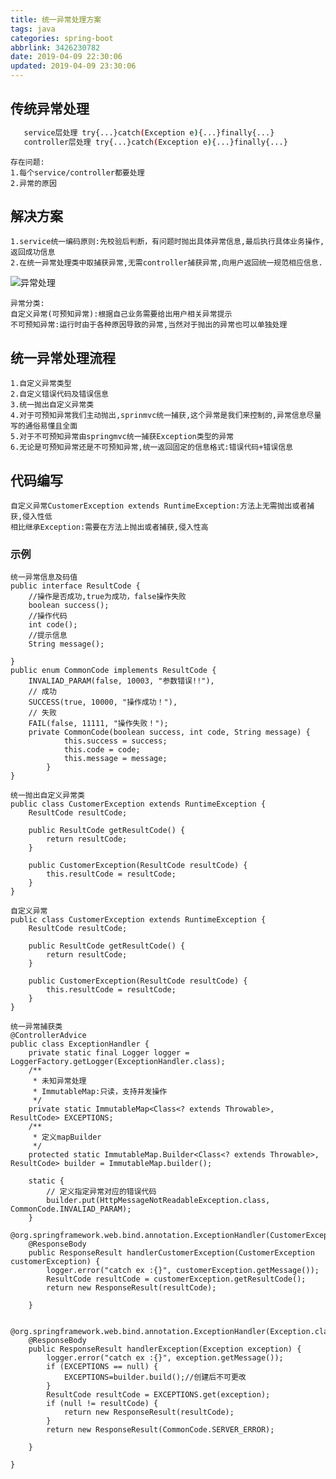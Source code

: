 ```yaml
---
title: 统一异常处理方案
tags: java
categories: spring-boot
abbrlink: 3426230782
date: 2019-04-09 22:30:06
updated: 2019-04-09 23:30:06
---
```

## 传统异常处理
``` bash
   service层处理 try{...}catch(Exception e){...}finally{...}
   controller层处理 try{...}catch(Exception e){...}finally{...}
``` 
    存在问题:
    1.每个service/controller都要处理
    2.异常的原因
## 解决方案
    1.service统一编码原则:先校验后判断，有问题时抛出具体异常信息,最后执行具体业务操作,返回成功信息
    2.在统一异常处理类中取捕获异常,无需controller捕获异常,向用户返回统一规范相应信息.
   ![异常处理](/images/exception/exception.png)
   
    异常分类:
    自定义异常(可预知异常):根据自己业务需要给出用户相关异常提示
    不可预知异常:运行时由于各种原因导致的异常,当然对于抛出的异常也可以单独处理
## 统一异常处理流程
    1.自定义异常类型
    2.自定义错误代码及错误信息
    3.统一抛出自定义异常类
    4.对于可预知异常我们主动抛出,sprinmvc统一捕获,这个异常是我们来控制的,异常信息尽量写的通俗易懂且全面
    5.对于不可预知异常由springmvc统一捕获Exception类型的异常
    6.无论是可预知异常还是不可预知异常,统一返回固定的信息格式:错误代码+错误信息
## 代码编写
    自定义异常CustomerException extends RuntimeException:方法上无需抛出或者捕获,侵入性低
    相比继承Exception:需要在方法上抛出或者捕获,侵入性高
   ### 示例
    统一异常信息及码值
    public interface ResultCode {
        //操作是否成功,true为成功，false操作失败
        boolean success();
        //操作代码
        int code();
        //提示信息
        String message();
    
    }
    public enum CommonCode implements ResultCode {
        INVALIAD_PARAM(false, 10003, "参数错误!!"),
        // 成功
        SUCCESS(true, 10000, "操作成功！"),
        // 失败
        FAIL(false, 11111, "操作失败！");
        private CommonCode(boolean success, int code, String message) {
                this.success = success;
                this.code = code;
                this.message = message;
            }
    }
    
    统一抛出自定义异常类
    public class CustomerException extends RuntimeException {
        ResultCode resultCode;
    
        public ResultCode getResultCode() {
            return resultCode;
        }
    
        public CustomerException(ResultCode resultCode) {
            this.resultCode = resultCode;
        }
    }
    
    自定义异常
    public class CustomerException extends RuntimeException {
        ResultCode resultCode;
    
        public ResultCode getResultCode() {
            return resultCode;
        }
    
        public CustomerException(ResultCode resultCode) {
            this.resultCode = resultCode;
        }
    }
    
    统一异常捕获类
    @ControllerAdvice
    public class ExceptionHandler {
        private static final Logger logger = LoggerFactory.getLogger(ExceptionHandler.class);
        /**
         * 未知异常处理
         * ImmutableMap:只读，支持并发操作
         */
        private static ImmutableMap<Class<? extends Throwable>, ResultCode> EXCEPTIONS;
        /**
         * 定义mapBuilder
         */
        protected static ImmutableMap.Builder<Class<? extends Throwable>, ResultCode> builder = ImmutableMap.builder();
    
        static {
            // 定义指定异常对应的错误代码
            builder.put(HttpMessageNotReadableException.class, CommonCode.INVALIAD_PARAM);
        }
        @org.springframework.web.bind.annotation.ExceptionHandler(CustomerException.class)
        @ResponseBody
        public ResponseResult handlerCustomerException(CustomerException customerException) {
            logger.error("catch ex :{}", customerException.getMessage());
            ResultCode resultCode = customerException.getResultCode();
            return new ResponseResult(resultCode);
    
        }
    
        @org.springframework.web.bind.annotation.ExceptionHandler(Exception.class)
        @ResponseBody
        public ResponseResult handlerException(Exception exception) {
            logger.error("catch ex :{}", exception.getMessage());
            if (EXCEPTIONS == null) {
                EXCEPTIONS=builder.build();//创建后不可更改
            }
            ResultCode resultCode = EXCEPTIONS.get(exception);
            if (null != resultCode) {
                return new ResponseResult(resultCode);
            }
            return new ResponseResult(CommonCode.SERVER_ERROR);
    
        }
    
    }